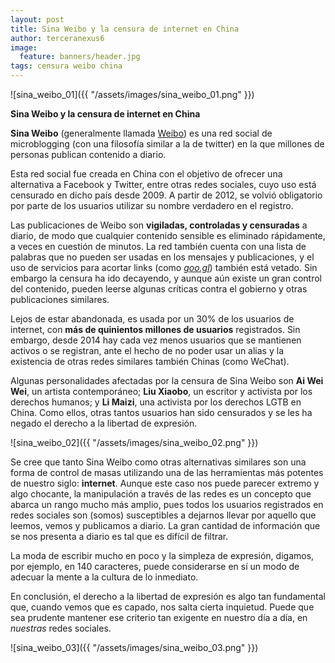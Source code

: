 ```yaml
---
layout: post
title: Sina Weibo y la censura de internet en China
author: terceranexus6
image:
  feature: banners/header.jpg
tags: censura weibo china
---
```


![sina_weibo_01]({{ "/assets/images/sina_weibo_01.png" }})

**Sina Weibo y la censura de internet en China**

**Sina Weibo** (generalmente llamada [Weibo](http://www.weibo.com)) es una red social de microblogging (con una filosofía similar a la de twitter) en la que millones de personas publican contenido a diario.

Esta red social fue creada en China con el objetivo de ofrecer una alternativa a Facebook y Twitter, entre otras redes sociales, cuyo uso está censurado en dicho país desde 2009. A partir de 2012, se volvió obligatorio por parte de los usuarios utilizar su nombre verdadero en el registro.  

Las publicaciones de Weibo son **vigiladas, controladas y censuradas** a diario, de modo que cualquier contenido sensible es eliminado rápidamente, a veces en cuestión de minutos. La red también cuenta con una lista de palabras que no pueden ser usadas en los mensajes y publicaciones, y el uso de servicios para acortar links (como *[goo.gl]()*) también está vetado. Sin embargo la censura ha ido decayendo, y aunque aún existe un gran control del contenido, pueden leerse algunas críticas contra el gobierno y otras publicaciones similares.

Lejos de estar abandonada, es usada por un 30% de los usuarios de internet, con **más de quinientos millones de usuarios** registrados. Sin embargo, desde 2014 hay cada vez menos usuarios que se mantienen activos o se registran, ante el hecho de no poder usar un alias y la existencia de otras redes similares también Chinas (como WeChat).

Algunas personalidades afectadas por la censura de Sina Weibo son **Ai Wei Wei**, un artista contemporáneo; **Liu Xiaobo**, un escritor y activista por los derechos humanos; y **Li Maizi**, una activista por los derechos LGTB en China. Como ellos, otras tantos usuarios han sido censurados y se les ha negado el derecho a la libertad de expresión.

![sina_weibo_02]({{ "/assets/images/sina_weibo_02.png" }})

Se cree que tanto Sina Weibo como otras alternativas similares son una forma de control de masas utilizando una de las herramientas más potentes de nuestro siglo: **internet**. Aunque este caso nos puede parecer extremo y algo chocante, la manipulación a través de las redes es un concepto que abarca un rango mucho más amplio, pues todos los usuarios registrados en redes sociales son (somos) susceptibles a dejarnos llevar por aquello que leemos, vemos y publicamos a diario. La gran cantidad de información que se nos presenta a diario es tal que es difícil de filtrar.

La moda de escribir mucho en poco y la simpleza de expresión, digamos, por ejemplo, en 140 caracteres, puede considerarse en sí un modo de adecuar la mente a la cultura de lo inmediato.

En conclusión, el derecho a la libertad de expresión es algo tan fundamental que, cuando vemos que es capado, nos salta cierta inquietud. Puede que sea prudente mantener ese criterio tan exigente en nuestro día a día, en *nuestras* redes sociales.

![sina_weibo_03]({{ "/assets/images/sina_weibo_03.png" }})
